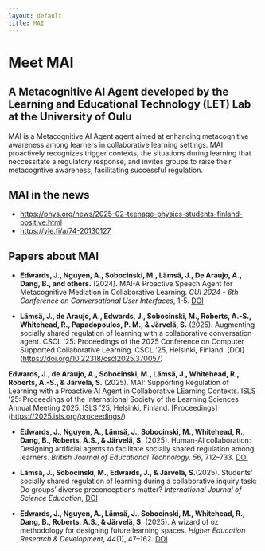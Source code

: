 ```yaml
---
layout: default
title: MAI
---
```


# Meet MAI 
## A Metacognitive AI Agent developed by the Learning and Educational Technology (LET) Lab at the University of Oulu
MAI is a Metacognitive AI Agent agent aimed at enhancing metacognitive awareness among learners in collaborative learning settings. MAI proactively recognizes trigger contexts, the situations during learning that neccessitate a regulatory response, and invites groups to raise their metacogntive awareness, facilitating successful regulation.

## MAI in the news
- https://phys.org/news/2025-02-teenage-physics-students-finland-positive.html
- https://yle.fi/a/74-20130127


## Papers about MAI

- **Edwards, J., Nguyen, A., Sobocinski, M., Lämsä, J., De Araujo, A., Dang, B., and others.** (2024). MAI-A Proactive Speech Agent for Metacognitive Mediation in Collaborative Learning. *CUI 2024 - 6th Conference on Conversational User Interfaces*, 1-5. [DOI](https://doi.org/10.1145/3640794.3665585)

- **Lämsä, J., de Araujo, A., Edwards, J., Sobocinski, M., Roberts, A.-S., Whitehead, R., Papadopoulos, P. M., & Järvelä, S.** (2025). Augmenting socially shared regulation of learning with a collaborative conversation agent. CSCL ’25: Proceedings of the 2025 Conference on Computer Supported Collaborative Learning. CSCL ’25, Helsinki, Finland.  [DOI] (https://doi.org/10.22318/cscl2025.370057)

 **Edwards, J., de Araujo, A., Sobocinski, M., Lämsä, J., Whitehead, R., Roberts, A.-S., & Järvelä, S.** (2025). MAI: Supporting Regulation of Learning with a Proactive AI Agent in Collaborative LEarning Contexts. ISLS '25: Proceedings of the International Society of the Learning Sciences Annual Meeting 2025. ISLS '25, Helsinki, Finland. [Proceedings] (https://2025.isls.org/proceedings/)

- **Edwards, J., Nguyen, A., Lämsä, J., Sobocinski, M., Whitehead, R., Dang, B., Roberts, A.S., & Järvelä, S.** (2025). Human-AI collaboration: Designing artificial agents to facilitate socially shared regulation among learners. *British Journal of Educational Technology, 56*, 712–733. [DOI](https://doi.org/10.1111/bjet.13534)

- **Lämsä, J., Sobocinski, M., Edwards, J., & Järvelä, S.**(2025). Students’ socially shared regulation of learning during a collaborative inquiry task: Do groups’ diverse preconceptions matter? *International Journal of Science Education*, [DOI](https://doi.org/10.1080/09500693.2025.2504642)


- **Edwards, J., Nguyen, A., Lämsä, J., Sobocinski, M., Whitehead, R., Dang, B., Roberts, A.S., & Järvelä, S.** (2025). A wizard of oz methodology for designing future learning spaces. *Higher Education Research & Development, 44*(1), 47–162. [DOI](https://doi.org/10.1080/07294360.2024.2429433)




